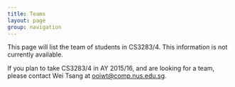 ```yaml
---
title: Teams
layout: page
group: navigation
---
```


This page will list the team of students in CS3283/4.  This information is not currently available.


If you plan to take CS3283/4 in AY 2015/16, and are looking for a team, please contact Wei Tsang at ooiwt@comp.nus.edu.sg.
